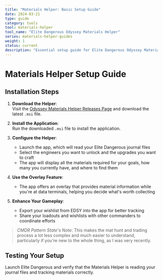 ```yaml
---
title: "Materials Helper: Basic Setup Guide"
date: 2024-03-21
type: guide
category: tools
tool: materials-helper
tool_name: "Elite Dangerous Odyssey Materials Helper"
series: materials-helper-guides
weight: 1
status: current
description: "Essential setup guide for Elite Dangerous Odyssey Materials Helper"
---
```


# Materials Helper Setup Guide

## Installation Steps

1. **Download the Helper**:  
   Visit the [Odyssey Materials Helper Releases Page](https://github.com/jixxed/ed-odyssey-materials-helper/releases) and download the latest `.msi` file.

2. **Install the Application**:  
   Run the downloaded `.msi` file to install the application.

3. **Configure the Helper**:  
   - Launch the app, which will read your Elite Dangerous journal files
   - Select the engineers you want to unlock and the upgrades you want to craft
   - The app will display all the materials required for your goals, how many you currently have, and where to find them

4. **Use the Overlay Feature**:  
   - The app offers an overlay that provides material information while you're at data terminals, helping you decide what's worth collecting

5. **Enhance Your Gameplay**:  
   - Export your wishlist from EDSY into the app for better tracking
   - Share your loadouts and wishlists with other commanders to coordinate efforts

> *CMDR Pattern State's Note*: This makes the mat hunt and trading process a lot less complex and much easier to understand, particularly if you're new to the whole thing, as I was very recently.

## Testing Your Setup
Launch Elite Dangerous and verify that the Materials Helper is reading your journal files and tracking materials correctly.
